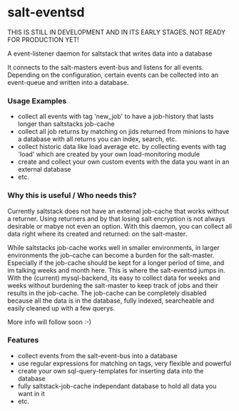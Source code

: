 # salt-eventsd

THIS IS STILL IN DEVELOPMENT AND IN ITS EARLY STAGES. NOT READY FOR PRODUCTION YET!

A event-listener daemon for saltstack that writes data into a database

It connects to the salt-masters event-bus and listens for all events. Depending on the configuration,
certain events can be collected into an event-queue and written into a database. 


### Usage Examples
- collect all events with tag 'new_job' to have a job-history that lasts longer than saltstacks job-cache
- collect all job returns by matching on jids returned from minions to have a database with all returns you can index, search, etc.
- collect historic data like load average etc. by collecting events with tag 'load' which are created by your own load-monitoring module
- create and collect your own custom events with the data you want in an external database
- etc.

### Why this is useful / Who needs this?
Currently saltstack does not have an external job-cache that works without a returner. Using returners and by that losing salt encryption
is not always desirable or mabye not even an option. With this daemon, you can collect all data right where its created and returned: on the salt-master.

While saltstacks job-cache works well in smaller environments, in larger environments the job-cache can become a burden for the salt-master. Especially
if the job-cache should be kept for a longer period of time, and im talking weeks and month here. This is where the salt-eventsd jumps in. With the
(current) mysql-backend, its easy to collect data for weeks and weeks without burdening the salt-master to keep track of jobs and their results in the
job-cache. The job-cache can be completely disabled because all the data is in the database, fully indexed, searcheable and easily cleaned up with a 
few querys.

More info will follow soon :-)

### Features
- collect events from the salt-event-bus into a database
- use regular expressions for matching on tags, very flexible and powerful
- create your own sql-query-templates for inserting data into the database 
- fully saltstack-job-cache independant database to hold all data you want in it
- etc.


